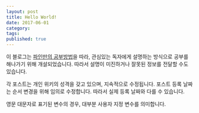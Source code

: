 ```yaml
---
layout: post  
title: Hello World!  
date: 2017-06-01  
category:  
tags:  
published: true  
---
```


이 블로그는 [파인만의 공부방법](https://curiosity.com/topics/learn-anything-in-four-steps-with-the-feynman-technique-curiosity/)을 따라, 관심있는 독자에게 설명하는 방식으로 공부를 해나가기 위해 개설되었습니다. 따라서 설명이 미진하거나 잘못된 정보를 전달할 수도 있습니다.

각 포스트는 개인 위키의 성격을 갖고 있으며, 지속적으로 수정됩니다. 포스트 등록 날짜는 순서 변경을 위해 임의로 수정합니다. 따라서 실제 등록 날짜와 다를 수 있습니다.

영문 대문자로 표기된 변수의 경우, 대부분 사용자 지정 변수를 의미합니다.
